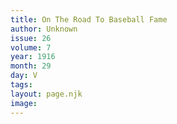 ```yaml
---
title: On The Road To Baseball Fame
author: Unknown
issue: 26
volume: 7
year: 1916
month: 29
day: V
tags:
layout: page.njk
image:
---
```





